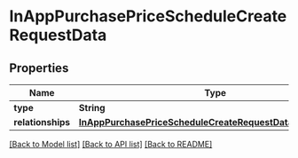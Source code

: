 # InAppPurchasePriceScheduleCreateRequestData

## Properties
Name | Type | Description | Notes
------------ | ------------- | ------------- | -------------
**type** | **String** |  | 
**relationships** | [**InAppPurchasePriceScheduleCreateRequestDataRelationships**](InAppPurchasePriceScheduleCreateRequestDataRelationships.md) |  | 

[[Back to Model list]](../README.md#documentation-for-models) [[Back to API list]](../README.md#documentation-for-api-endpoints) [[Back to README]](../README.md)


